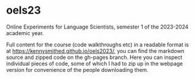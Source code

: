 # oels23

Online Experiments for Language Scientists, semester 1 of the 2023-2024 academic year.

Full content for the course (code walkthroughs etc) in a readable format is at https://kennysmithed.github.io/oels2023/, you can find the markdown source and zipped code on the gh-pages branch. Here you can inspect individual pieces of code, some of which I had to zip up in the webpage version for convenience of the people downloading them.